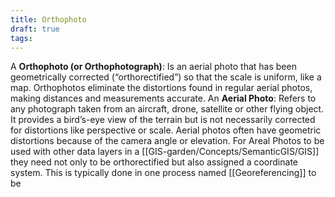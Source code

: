 ```yaml
---
title: Orthophoto
draft: true
tags:
---
```

 A **Orthophoto (or Orthophotograph)**:  Is an aerial photo that has been geometrically corrected (“orthorectified”) so that the scale is uniform, like a map. Orthophotos eliminate the distortions found in regular aerial photos, making distances and measurements accurate.
An **Aerial Photo**:  Refers to any photograph taken from an aircraft, drone, satellite or other flying object. It provides a bird’s-eye view of the terrain but is not necessarily corrected for distortions like perspective or scale. Aerial photos often have geometric distortions because of the camera angle or elevation.
For Areal Photos to be used with other data layers in a [[GIS-garden/Concepts/SemanticGIS/GIS]] they need not only to be orthorectified but also assigned a coordinate system. This is typically done in one process named [[Georeferencing]] to be 
